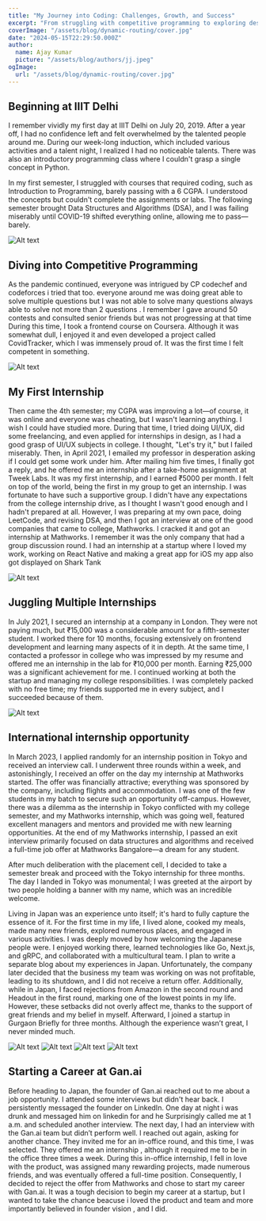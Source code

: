 ```yaml
---
title: "My Journey into Coding: Challenges, Growth, and Success"
excerpt: "From struggling with competitive programming to exploring design, UI, UX, and beyond."
coverImage: "/assets/blog/dynamic-routing/cover.jpg"
date: "2024-05-15T22:29:50.000Z"
author:
  name: Ajay Kumar
  picture: "/assets/blog/authors/jj.jpeg"
ogImage:
  url: "/assets/blog/dynamic-routing/cover.jpg"
---
```


## Beginning at IIIT Delhi

I remember vividly my first day at IIIT Delhi on July 20, 2019. After a year off, I had no confidence left and felt overwhelmed by the talented people around me. During our week-long induction, which included various activities and a talent night, I realized I had no noticeable talents. There was also an introductory programming class where I couldn't grasp a single concept in Python.

In my first semester, I struggled with courses that required coding, such as Introduction to Programming, barely passing with a 6 CGPA. I understood the concepts but couldn't complete the assignments or labs. The following semester brought Data Structures and Algorithms (DSA), and I was failing miserably until COVID-19 shifted everything online, allowing me to pass—barely.

![Alt text](https://i.imgur.com/lK5pYPi.jpeg "First Day at College")

## Diving into Competitive Programming

As the pandemic continued, everyone was intrigued by CP codechef and codeforces i tried that too. everyone around me was doing great able to solve multiple questions but I was not able to solve many questions always able to solve not more than 2 questions . I remember I gave around 50 contests and consulted senior friends but was not progressing at that time During this time, I took a frontend course on Coursera. Although it was somewhat dull, I enjoyed it and even developed a project called CovidTracker, which I was immensely proud of. It was the first time I felt competent in something.

![Alt text](https://i.imgur.com/LzIx5Kf.png "Codeforces rating")

## My First Internship

Then came the 4th semester; my CGPA was improving a lot—of course, it was online and everyone was cheating, but I wasn't learning anything. I wish I could have studied more. During that time, I tried doing UI/UX, did some freelancing, and even applied for internships in design, as I had a good grasp of UI/UX subjects in college. I thought, "Let's try it," but I failed miserably. Then, in April 2021, I emailed my professor in desperation asking if I could get some work under him. After mailing him five times, I finally got a reply, and he offered me an internship after a take-home assignment at Tweek Labs. It was my first internship, and I earned ₹5000 per month. I felt on top of the world, being the first in my group to get an internship. I was fortunate to have such a supportive group. I didn't have any expectations from the college internship drive, as I thought I wasn't good enough and I hadn't prepared at all. However, I was preparing at my own pace, doing LeetCode, and revising DSA, and then I got an interview at one of the good companies that came to college, Mathworks. I cracked it and got an internship at Mathworks. I remember it was the only company that had a group discussion round. I had an internship at a startup where I loved my work, working on React Native and making a great app for iOS my app also got displayed on Shark Tank

![Alt text](https://i.imgur.com/eF9BmYc.png "App that i made")

## Juggling Multiple Internships

In July 2021, I secured an internship at a company in London. They were not paying much, but ₹15,000 was a considerable amount for a fifth-semester student. I worked there for 10 months, focusing extensively on frontend development and learning many aspects of it in depth. At the same time, I contacted a professor in college who was impressed by my resume and offered me an internship in the lab for ₹10,000 per month. Earning ₹25,000 was a significant achievement for me. I continued working at both the startup and managing my college responsibilities. I was completely packed with no free time; my friends supported me in every subject, and I succeeded because of them.

![Alt text](https://i.imgur.com/ksfWjlw.png "Chartr app that i worked on")

## International internship opportunity

In March 2023, I applied randomly for an internship position in Tokyo and received an interview call. I underwent three rounds within a week, and astonishingly, I received an offer on the day my internship at Mathworks started. The offer was financially attractive; everything was sponsored by the company, including flights and accommodation. I was one of the few students in my batch to secure such an opportunity off-campus. However, there was a dilemma as the internship in Tokyo conflicted with my college semester, and my Mathworks internship, which was going well, featured excellent managers and mentors and provided me with new learning opportunities. At the end of my Mathworks internship, I passed an exit interview primarily focused on data structures and algorithms and received a full-time job offer at Mathworks Bangalore—a dream for any student.

After much deliberation with the placement cell, I decided to take a semester break and proceed with the Tokyo internship for three months. The day I landed in Tokyo was monumental; I was greeted at the airport by two people holding a banner with my name, which was an incredible welcome.

Living in Japan was an experience unto itself; it's hard to fully capture the essence of it. For the first time in my life, I lived alone, cooked my meals, made many new friends, explored numerous places, and engaged in various activities. I was deeply moved by how welcoming the Japanese people were. I enjoyed working there, learned technologies like Go, Next.js, and gRPC, and collaborated with a multicultural team. I plan to write a separate blog about my experiences in Japan. Unfortunately, the company later decided that the business my team was working on was not profitable, leading to its shutdown, and I did not receive a return offer. Additionally, while in Japan, I faced rejections from Amazon in the second round and Headout in the first round, marking one of the lowest points in my life. However, these setbacks did not overly affect me, thanks to the support of great friends and my belief in myself. Afterward, I joined a startup in Gurgaon Briefly for three months. Although the experience wasn’t great, I never minded much.

![Alt text](https://i.imgur.com/D3IStos.png "International internship oppurtunity")
![Alt text](https://i.imgur.com/W6Eifp7.png "International internship oppurtunity")
![Alt text](https://i.imgur.com/MZtI2fF.jpeg "International internship oppurtunity")
![Alt text](https://i.imgur.com/y7hL7Oa.jpeg "International internship oppurtunity")

## Starting a Career at Gan.ai

Before heading to Japan, the founder of Gan.ai reached out to me about a job opportunity. I attended some interviews but didn't hear back. I persistently messaged the founder on LinkedIn. One day at night i was drunk and messaged him on linkedin for and he Surprisingly called me at 1 a.m. and scheduled another interview. The next day, I had an interview with the Gan.ai team but didn’t perform well. I reached out again, asking for another chance. They invited me for an in-office round, and this time, I was selected. They offered me an internship , although it required me to be in the office three times a week. During this in-office internship, I fell in love with the product, was assigned many rewarding projects, made numerous friends, and was eventually offered a full-time position. Consequently, I decided to reject the offer from Mathworks and chose to start my career with Gan.ai. It was a tough decision to begin my career at a startup, but I wanted to take the chance beacuse i loved the product and team and more importantly believed in founder vision , and I did.
